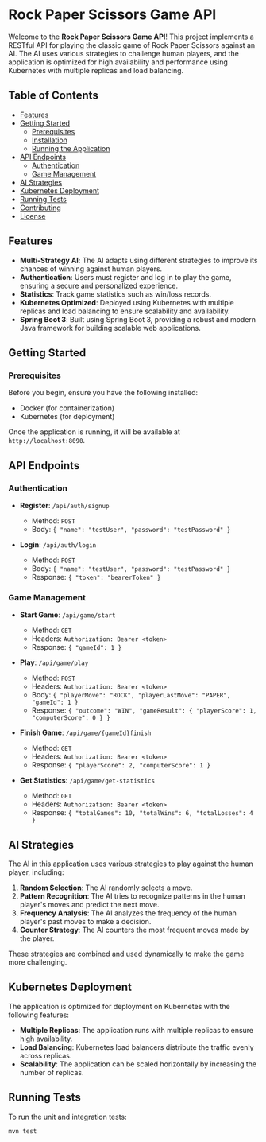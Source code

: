 # Rock Paper Scissors Game API

Welcome to the **Rock Paper Scissors Game API**! This project implements a RESTful API for playing the classic game of Rock Paper Scissors against an AI. The AI uses various strategies to challenge human players, and the application is optimized for high availability and performance using Kubernetes with multiple replicas and load balancing.

## Table of Contents

- [Features](#features)
- [Getting Started](#getting-started)
    - [Prerequisites](#prerequisites)
    - [Installation](#installation)
    - [Running the Application](#running-the-application)
- [API Endpoints](#api-endpoints)
    - [Authentication](#authentication)
    - [Game Management](#game-management)
- [AI Strategies](#ai-strategies)
- [Kubernetes Deployment](#kubernetes-deployment)
- [Running Tests](#running-tests)
- [Contributing](#contributing)
- [License](#license)

## Features

- **Multi-Strategy AI**: The AI adapts using different strategies to improve its chances of winning against human players.
- **Authentication**: Users must register and log in to play the game, ensuring a secure and personalized experience.
- **Statistics**: Track game statistics such as win/loss records.
- **Kubernetes Optimized**: Deployed using Kubernetes with multiple replicas and load balancing to ensure scalability and availability.
- **Spring Boot 3**: Built using Spring Boot 3, providing a robust and modern Java framework for building scalable web applications.

## Getting Started

### Prerequisites

Before you begin, ensure you have the following installed:

- Docker (for containerization)
- Kubernetes (for deployment)


Once the application is running, it will be available at `http://localhost:8090`.

## API Endpoints

### Authentication

- **Register**: `/api/auth/signup`
    - Method: `POST`
    - Body: `{ "name": "testUser", "password": "testPassword" }`

- **Login**: `/api/auth/login`
    - Method: `POST`
    - Body: `{ "name": "testUser", "password": "testPassword" }`
    - Response: `{ "token": "bearerToken" }`

### Game Management

- **Start Game**: `/api/game/start`
    - Method: `GET`
    - Headers: `Authorization: Bearer <token>`
    - Response: `{ "gameId": 1 }`

- **Play**: `/api/game/play`
    - Method: `POST`
    - Headers: `Authorization: Bearer <token>`
    - Body: `{ "playerMove": "ROCK", "playerLastMove": "PAPER", "gameId": 1 }`
    - Response: `{ "outcome": "WIN", "gameResult": { "playerScore": 1, "computerScore": 0 } }`

- **Finish Game**: `/api/game/{gameId}finish`
    - Method: `GET`
    - Headers: `Authorization: Bearer <token>`
    - Response: `{ "playerScore": 2, "computerScore": 1 }`

- **Get Statistics**: `/api/game/get-statistics`
    - Method: `GET`
    - Headers: `Authorization: Bearer <token>`
    - Response: `{ "totalGames": 10, "totalWins": 6, "totalLosses": 4 }`

## AI Strategies

The AI in this application uses various strategies to play against the human player, including:

1. **Random Selection**: The AI randomly selects a move.
2. **Pattern Recognition**: The AI tries to recognize patterns in the human player's moves and predict the next move.
3. **Frequency Analysis**: The AI analyzes the frequency of the human player's past moves to make a decision.
4. **Counter Strategy**: The AI counters the most frequent moves made by the player.

These strategies are combined and used dynamically to make the game more challenging.

## Kubernetes Deployment

The application is optimized for deployment on Kubernetes with the following features:

- **Multiple Replicas**: The application runs with multiple replicas to ensure high availability.
- **Load Balancing**: Kubernetes load balancers distribute the traffic evenly across replicas.
- **Scalability**: The application can be scaled horizontally by increasing the number of replicas.

## Running Tests

To run the unit and integration tests:

```bash
mvn test
